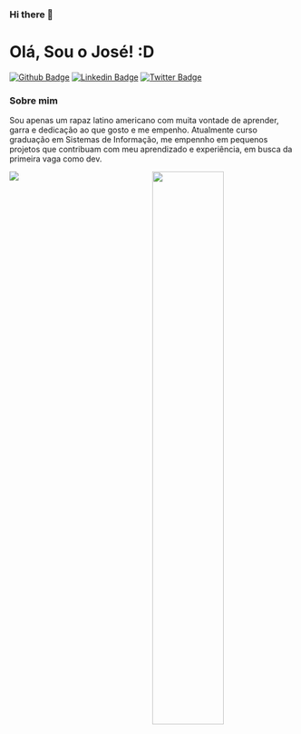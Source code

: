 ### Hi there 👋

# Olá, Sou o José! :D

[![Github Badge](https://img.shields.io/badge/-Github-000?style=flat-square&logo=Github&logoColor=white&target="_blank"&link=https://github.com/psousaj)](https://github.com/psousaj)
[![Linkedin Badge](https://img.shields.io/badge/-LinkedIn-blue?style=flat-square&logo=Linkedin&logoColor=white&target="_blank"&link=https://www.linkedin.com/in/psousaj/)](https://www.linkedin.com/in/psousaj/)
[![Twitter Badge](https://img.shields.io/badge/-Twitter-1ca0f1?style=flat-square&labelColor=1ca0f1&logo=twitter&logoColor=white&target="_blank"&link=https://twitter.com/psousaj)](https://twitter.com/psousaj)

### Sobre mim
Sou apenas um rapaz latino americano com muita vontade de aprender, garra e dedicação ao que gosto e me empenho.
Atualmente curso graduação em Sistemas de Informação, me empennho em pequenos projetos que contribuam com meu aprendizado e experiência, em busca da primeira vaga como dev.

<p>
<a href="#">
  <img align="left" src="https://github-readme-stats.vercel.app/api/top-langs/?username=psousaj&show_icons=true&layout=compact&theme=dark&size_weight=0.5&count_weight=0.5&exclude_repo=stone_api" />
</a> 
</p>

<p>
<a href="#">
  <img align="right" src="https://github-readme-stats.vercel.app/api?username=psousaj&show_icons=true&theme=dark" width="50%" height="auto" />
</a> 
</p>







<!--
<p align="center">
<a href="https://komarev.com/ghpvc/?username=psousaj">
  <img align="center" src="https://komarev.com/ghpvc/?username=psousaj width="200px" />
</a> 
</p>



![Anurag's GitHub stats](https://github-readme-stats.vercel.app/api?username=julianazanelatto&show_icons=true&theme=dark)


-->

